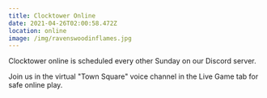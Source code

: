 ```yaml
---
title: Clocktower Online
date: 2021-04-26T02:00:58.472Z
location: online
image: /img/ravenswoodinflames.jpg
---
```

Clocktower online is scheduled every other Sunday on our Discord server.

Join us in the virtual "Town Square" voice channel in the Live Game tab for safe online play.